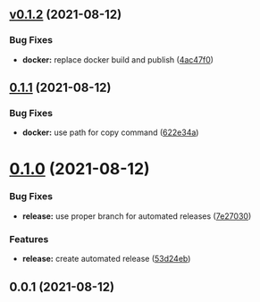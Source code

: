 ## [v0.1.2](https://github.com/bsord/kuma-k8s-controller/compare/v0.1.1...v0.1.2) (2021-08-12)


### Bug Fixes

* **docker:** replace docker build and publish ([4ac47f0](https://github.com/bsord/kuma-k8s-controller/commit/4ac47f048528a9bd6c1ae805d60002287dab29e3))



## [0.1.1](https://github.com/bsord/kuma-k8s-controller/compare/v0.1.0...v0.1.1) (2021-08-12)


### Bug Fixes

* **docker:** use path for copy command ([622e34a](https://github.com/bsord/kuma-k8s-controller/commit/622e34a6d67eb02edb94a88f3fd4cf75b86ddeed))



# [0.1.0](https://github.com/bsord/kuma-k8s-controller/compare/v0.0.1...v0.1.0) (2021-08-12)


### Bug Fixes

* **release:** use proper branch for automated releases ([7e27030](https://github.com/bsord/kuma-k8s-controller/commit/7e270309521e865b9a8997abe1c239d5286f4805))


### Features

* **release:** create automated release ([53d24eb](https://github.com/bsord/kuma-k8s-controller/commit/53d24eb8bb4f3227dfc2c97695d6c957cc763d60))



## 0.0.1 (2021-08-12)



